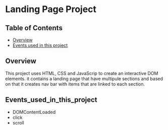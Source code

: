 # Landing Page Project

## Table of Contents

* [Overview](#Overview)
* [Events used in this project](#Events_used_in_this_project)


## Overview

This project uses HTML, CSS and JavaScrip to create an interactive DOM elements.
it contains a landing page that have multipule sections and based on that it creates nav bar with items that are linked to each section.

## Events_used_in_this_project

* DOMContentLoaded
* click
* scroll